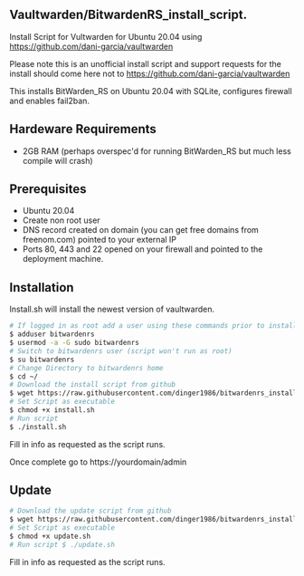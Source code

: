 Vaultwarden/BitwardenRS_install_script. 
-----

Install Script for Vultwarden for Ubuntu 20.04 using https://github.com/dani-garcia/vaultwarden

Please note this is an unofficial install script and support requests for the install should come here not to https://github.com/dani-garcia/vaultwarden

This installs BitWarden_RS on Ubuntu 20.04 with SQLite, configures firewall and enables fail2ban.

## Hardeware Requirements 

- 2GB RAM (perhaps overspec'd for running BitWarden_RS but much less compile will crash)

## Prerequisites 

- Ubuntu 20.04 
- Create non root user 
- DNS record created on domain (you can get free domains from freenom.com) pointed to your external IP 
- Ports 80, 443 and 22 opened on your firewall and pointed to the deployment machine.

## Installation

Install.sh will install the newest version of vaultwarden.


```bash
# If logged in as root add a user using these commands prior to install: 
$ adduser bitwardenrs 
$ usermod -a -G sudo bitwardenrs
# Switch to bitwardenrs user (script won't run as root) 
$ su bitwardenrs
# Change Directory to bitwardenrs home 
$ cd ~/
# Download the install script from github 
$ wget https://raw.githubusercontent.com/dinger1986/bitwardenrs_install_script/master/install.sh
# Set Script as executable 
$ chmod +x install.sh
# Run script 
$ ./install.sh
```

Fill in info as requested as the script runs.

Once complete go to https://yourdomain/admin

## Update

```bash
# Download the update script from github 
$ wget https://raw.githubusercontent.com/dinger1986/bitwardenrs_install_script/master/update.sh
# Set Script as executable 
$ chmod +x update.sh
# Run script $ ./update.sh
```

Fill in info as requested as the script runs.

